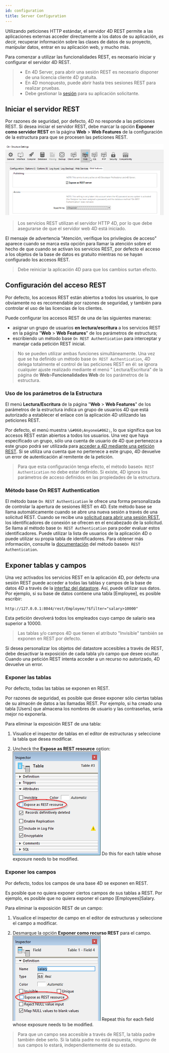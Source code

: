```yaml
---
id: configuration
title: Server Configuration
---
```


Utilizando peticiones HTTP estándar, el servidor 4D REST permite a las aplicaciones externas acceder directamente a los datos de su aplicación, *es decir,* recuperar información sobre las clases de datos de su proyecto, manipular datos, entrar en su aplicación web, y mucho más.

Para comenzar a utilizar las funcionalidades REST, es necesario iniciar y configurar el servidor 4D REST.

> - En 4D Server, para abrir una sesión REST es necesario disponer de una licencia cliente 4D gratuita.<br/>
> - En 4D monopuesto, puede abrir hasta tres sesiones REST para realizar pruebas.
> - Debe gestionar la [sesión](authUsers.md) para su aplicación solicitante.



## Iniciar el servidor REST

Por razones de seguridad, por defecto, 4D no responde a las peticiones REST. Si desea iniciar el servidor REST, debe marcar la opción **Exponer como servidor REST** en la página **Web** > **Web Features** de la configuración de la estructura para que se procesen las peticiones REST.

![alt-text](../assets/en/REST/Settings.png)

> Los servicios REST utilizan el servidor HTTP 4D, por lo que debe asegurarse de que el servidor web 4D está iniciado.

El mensaje de advertencia "Atención, verifique los privilegios de acceso" aparece cuando se marca esta opción para llamar la atención sobre el hecho de que cuando se activan los servicios REST, por defecto el acceso a los objetos de la base de datos es gratuito mientras no se hayan configurado los accesos REST.

> Debe reiniciar la aplicación 4D para que los cambios surtan efecto.


## Configuración del acceso REST

Por defecto, los accesos REST están abiertos a todos los usuarios, lo que obviamente no es recomendable por razones de seguridad, y también para controlar el uso de las licencias de los clientes.

Puede configurar los accesos REST de una de las siguientes maneras:
- asignar un grupo de usuarios **en lectura/escritura** a los servicios REST en la página "**Web** > **Web Features**" de los parámetros de estructura;
- escribiendo un método base `On REST Authentication` para interceptar y manejar cada petición REST inicial.

> No se pueden utilizar ambas funciones simultáneamente. Una vez que se ha definido un método base `On REST Authentication`, 4D delega totalmente el control de las peticiones REST en él: se ignora cualquier ajuste realizado mediante el menú " Lectura/Escritura" de la página de **Web**>**Funcionalidades Web** de los parámetros de la estructura.


### Uso de los parámetros de la Estructura

El menú **Lectura/Escritura** de la página "**Web** > **Web Features**" de los parámetros de la estructura indica un grupo de usuarios 4D que está autorizado a establecer el enlace con la aplicación 4D utilizando las peticiones REST.

Por defecto, el menú muestra `\&#060;Anyone&#062;`, lo que significa que los accesos REST están abiertos a todos los usuarios. Una vez que haya especificado un grupo, sólo una cuenta de usuario de 4D que pertenezca a este grupo podrá ser utilizada para [acceder a 4D mediante una petición REST](authUsers.md). Si se utiliza una cuenta que no pertenece a este grupo, 4D devuelve un error de autenticación al remitente de la petición.

> Para que esta configuración tenga efecto, el método base`On REST Authentication` no debe estar definido. Si existe, 4D ignora los parámetros de acceso definidos en las propiedades de la estructura.

### Método base On REST Authentication
El método base `On REST Authentication` le ofrece una forma personalizada de controlar la apertura de sesiones REST en 4D. Este método base se llama automáticamente cuando se abre una nueva sesión a través de una solicitud REST. Cuando se recibe una [solicitud para abrir una sesión REST](authUsers.md), los identificadores de conexión se ofrecen en el encabezado de la solicitud. Se llama al método base `On REST Authentication` para poder evaluar estos identificadores. Puede utilizar la lista de usuarios de la aplicación 4D o puede utilizar su propia tabla de identificadores. Para obtener más información, consulte la [documentación](https://doc.4d.com/4Dv18/4D/18/On-REST-Authentication-database-method.301-4505004.en.html) del método base`On REST Authentication`.



## Exponer tablas y campos

Una vez activados los servicios REST en la aplicación 4D, por defecto una sesión REST puede acceder a todas las tablas y campos de la base de datos 4D a través de la [interfaz del datastore](ORDA/dsMapping.md#datastore). Así, puede utilizar sus datos. Por ejemplo, si su base de datos contiene una tabla [Employee], es posible escribir:

```
http://127.0.0.1:8044/rest/Employee/?$filter="salary>10000"

```
Esta petición devolverá todos los empleados cuyo campo de salario sea superior a 10000.

> Las tablas y/o campos 4D que tienen el atributo "Invisible" también se exponen en REST por defecto.

Si desea personalizar los objetos del datastore accesibles a través de REST, debe desactivar la exposición de cada tabla y/o campo que desee ocultar. Cuando una petición REST intenta acceder a un recurso no autorizado, 4D devuelve un error.

### Exponer las tablas

Por defecto, todas las tablas se exponen en REST.

Por razones de seguridad, es posible que desee exponer sólo ciertas tablas de su almacén de datos a las llamadas REST. Por ejemplo, si ha creado una tabla [Users] que almacena los nombres de usuario y las contraseñas, sería mejor no exponerla.

Para eliminar la exposición REST de una tabla:

1. Visualice el inspector de tablas en el editor de estructuras y seleccione la tabla que desea modificar.

2. Uncheck the **Expose as REST resource** option: ![alt-text](../assets/en/REST/table.png) Do this for each table whose exposure needs to be modified.


### Exponer los campos

Por defecto, todos los campos de una base 4D se exponen en REST.

Es posible que no quiera exponer ciertos campos de sus tablas a REST. Por ejemplo, es posible que no quiera exponer el campo [Employees]Salary.

Para eliminar la exposición REST de un campo:

1. Visualice el inspector de campo en el editor de estructuras y seleccione el campo a modificar.

2. Desmarque la opción **Exponer como recurso REST** para el campo. ![alt-text](../assets/en/REST/field.png) Repeat this for each field whose exposure needs to be modified.

> Para que un campo sea accesible a través de REST, la tabla padre también debe serlo. Si la tabla padre no está expuesta, ninguno de sus campos lo estará, independientemente de su estado.
